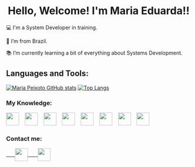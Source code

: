 <h1 align="center">Hello, Welcome! I'm Maria Eduarda!!</h1>

:computer: I'm a System Developer in training.

:house_with_garden: I’m from Brazil.

:books: I’m currently learning a bit of everything about Systems Development.

  ## Languages and Tools:
[![Maria Peixoto GitHub stats](https://github-readme-stats.vercel.app/api?username=mariacpeixoto&theme=react&locale=en&border_radius=5&hide_border=true)](https://github.com/mariacpeixoto/github-readme-stats)
[![Top Langs](https://github-readme-stats.vercel.app/api/top-langs?username=mariacpeixoto&layout=compact&theme=react&locale=en&border_radius=5&hide_border=true)](https://github.com/mariacpeixoto/github-readme-stats)

### My Knowledge:
<div>
  <img src="https://image.flaticon.com/icons/png/512/888/888859.png" width="35" heigth="35">&nbsp;&nbsp;&nbsp;
  <img src="https://image.flaticon.com/icons/png/512/888/888847.png" width="35" heigth="35">&nbsp;&nbsp;&nbsp;
  <img src="https://image.flaticon.com/icons/png/512/919/919828.png" width="35" heigth="35">&nbsp;&nbsp;&nbsp;
  <img src="https://image.flaticon.com/icons/png/512/919/919830.png" width="35" heigth="35">&nbsp;&nbsp;&nbsp;
  <img src="https://image.flaticon.com/icons/png/512/919/919836.png" width="35" heigth="35">&nbsp;&nbsp;&nbsp;
  <img src="https://image.flaticon.com/icons/png/512/226/226777.png" width="35" heigth="35">&nbsp;&nbsp;&nbsp;
  <img src="https://image.flaticon.com/icons/png/512/919/919825.png" width="35" heigth="35">&nbsp;&nbsp;&nbsp;
  <img src="https://cdn.iconscout.com/icon/free/png-512/react-1-282599.png" width="35" heigth="35">&nbsp;&nbsp;&nbsp;
</div>

### Contact me:
<div>
  <a href="https://www.linkedin.com/in/mariacpeixoto/" target="_blank">&nbsp;&nbsp;&nbsp;&nbsp;&nbsp;
    <img src="https://image.flaticon.com/icons/png/512/145/145807.png" align="center" width="35" heigth="35">
  </a>
  <a href="mailto:mariacpeixoto18@gmail.com" target="_blank">&nbsp;&nbsp;&nbsp;&nbsp;&nbsp;
    <img src="https://image.flaticon.com/icons/png/512/732/732200.png" align="center" width="35" heigth="35">
  </a>
</div>
